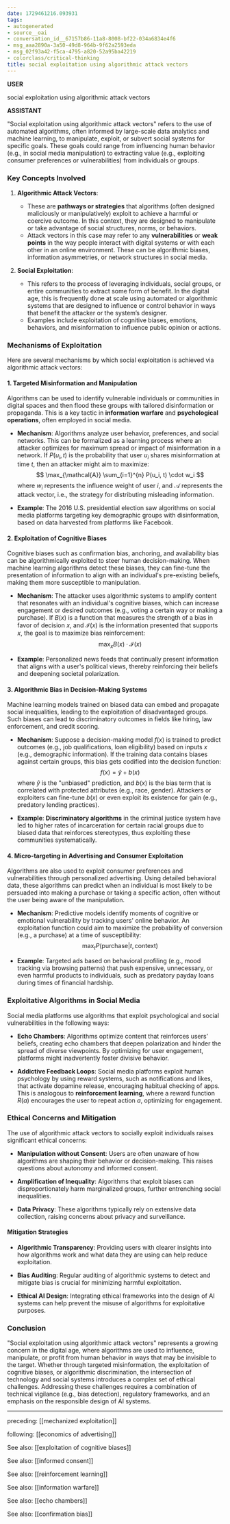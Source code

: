 ```yaml
---
date: 1729461216.093931
tags:
- autogenerated
- source__oai
- conversation_id__67157b86-11a8-8008-bf22-034a6834e4f6
- msg_aaa2890a-3a50-49d8-964b-9f62a2593eda
- msg_02f93a42-f5ca-4795-a820-52a95ba42219
- colorclass/critical-thinking
title: social exploitation using algorithmic attack vectors
---
```


**USER**

social exploitation using algorithmic attack vectors


**ASSISTANT**

"Social exploitation using algorithmic attack vectors" refers to the use of automated algorithms, often informed by large-scale data analytics and machine learning, to manipulate, exploit, or subvert social systems for specific goals. These goals could range from influencing human behavior (e.g., in social media manipulation) to extracting value (e.g., exploiting consumer preferences or vulnerabilities) from individuals or groups.

### Key Concepts Involved

1. **Algorithmic Attack Vectors**:
   - These are **pathways or strategies** that algorithms (often designed maliciously or manipulatively) exploit to achieve a harmful or coercive outcome. In this context, they are designed to manipulate or take advantage of social structures, norms, or behaviors.
   - Attack vectors in this case may refer to any **vulnerabilities** or **weak points** in the way people interact with digital systems or with each other in an online environment. These can be algorithmic biases, information asymmetries, or network structures in social media.

2. **Social Exploitation**:
   - This refers to the process of leveraging individuals, social groups, or entire communities to extract some form of benefit. In the digital age, this is frequently done at scale using automated or algorithmic systems that are designed to influence or control behavior in ways that benefit the attacker or the system’s designer.
   - Examples include exploitation of cognitive biases, emotions, behaviors, and misinformation to influence public opinion or actions.

### Mechanisms of Exploitation

Here are several mechanisms by which social exploitation is achieved via algorithmic attack vectors:

#### 1. **Targeted Misinformation and Manipulation**
   Algorithms can be used to identify vulnerable individuals or communities in digital spaces and then flood these groups with tailored disinformation or propaganda. This is a key tactic in **information warfare** and **psychological operations**, often employed in social media.

   - **Mechanism**: Algorithms analyze user behavior, preferences, and social networks. This can be formalized as a learning process where an attacker optimizes for maximum spread or impact of misinformation in a network. If $P(u_i, t)$ is the probability that user $u_i$ shares misinformation at time $t$, then an attacker might aim to maximize:
     $$ \max_{\mathcal{A}} \sum_{i=1}^{n} P(u_i, t) \cdot w_i $$
     where $w_i$ represents the influence weight of user $i$, and $\mathcal{A}$ represents the attack vector, i.e., the strategy for distributing misleading information.
  
   - **Example**: The 2016 U.S. presidential election saw algorithms on social media platforms targeting key demographic groups with disinformation, based on data harvested from platforms like Facebook.

#### 2. **Exploitation of Cognitive Biases**
   Cognitive biases such as confirmation bias, anchoring, and availability bias can be algorithmically exploited to steer human decision-making. When machine learning algorithms detect these biases, they can fine-tune the presentation of information to align with an individual's pre-existing beliefs, making them more susceptible to manipulation.

   - **Mechanism**: The attacker uses algorithmic systems to amplify content that resonates with an individual's cognitive biases, which can increase engagement or desired outcomes (e.g., voting a certain way or making a purchase). If $B(x)$ is a function that measures the strength of a bias in favor of decision $x$, and $\mathcal{I}(x)$ is the information presented that supports $x$, the goal is to maximize bias reinforcement:
     $$ \max_x B(x) \cdot \mathcal{I}(x) $$
  
   - **Example**: Personalized news feeds that continually present information that aligns with a user's political views, thereby reinforcing their beliefs and deepening societal polarization.

#### 3. **Algorithmic Bias in Decision-Making Systems**
   Machine learning models trained on biased data can embed and propagate social inequalities, leading to the exploitation of disadvantaged groups. Such biases can lead to discriminatory outcomes in fields like hiring, law enforcement, and credit scoring.

   - **Mechanism**: Suppose a decision-making model $f(x)$ is trained to predict outcomes (e.g., job qualifications, loan eligibility) based on inputs $x$ (e.g., demographic information). If the training data contains biases against certain groups, this bias gets codified into the decision function:
     $$ f(x) = \hat{y} + b(x) $$
     where $\hat{y}$ is the "unbiased" prediction, and $b(x)$ is the bias term that is correlated with protected attributes (e.g., race, gender). Attackers or exploiters can fine-tune $b(x)$ or even exploit its existence for gain (e.g., predatory lending practices).

   - **Example**: **Discriminatory algorithms** in the criminal justice system have led to higher rates of incarceration for certain racial groups due to biased data that reinforces stereotypes, thus exploiting these communities systematically.

#### 4. **Micro-targeting in Advertising and Consumer Exploitation**
   Algorithms are also used to exploit consumer preferences and vulnerabilities through personalized advertising. Using detailed behavioral data, these algorithms can predict when an individual is most likely to be persuaded into making a purchase or taking a specific action, often without the user being aware of the manipulation.

   - **Mechanism**: Predictive models identify moments of cognitive or emotional vulnerability by tracking users' online behavior. An exploitation function could aim to maximize the probability of conversion (e.g., a purchase) at a time of susceptibility:
     $$ \max_t P(\text{purchase} | t, \text{context}) $$
  
   - **Example**: Targeted ads based on behavioral profiling (e.g., mood tracking via browsing patterns) that push expensive, unnecessary, or even harmful products to individuals, such as predatory payday loans during times of financial hardship.

### Exploitative Algorithms in Social Media

Social media platforms use algorithms that exploit psychological and social vulnerabilities in the following ways:

- **Echo Chambers**: Algorithms optimize content that reinforces users’ beliefs, creating echo chambers that deepen polarization and hinder the spread of diverse viewpoints. By optimizing for user engagement, platforms might inadvertently foster divisive behavior.
  
- **Addictive Feedback Loops**: Social media platforms exploit human psychology by using reward systems, such as notifications and likes, that activate dopamine release, encouraging habitual checking of apps. This is analogous to **reinforcement learning**, where a reward function $R(a)$ encourages the user to repeat action $a$, optimizing for engagement.

### Ethical Concerns and Mitigation

The use of algorithmic attack vectors to socially exploit individuals raises significant ethical concerns:

- **Manipulation without Consent**: Users are often unaware of how algorithms are shaping their behavior or decision-making. This raises questions about autonomy and informed consent.
  
- **Amplification of Inequality**: Algorithms that exploit biases can disproportionately harm marginalized groups, further entrenching social inequalities.
  
- **Data Privacy**: These algorithms typically rely on extensive data collection, raising concerns about privacy and surveillance.

#### Mitigation Strategies
- **Algorithmic Transparency**: Providing users with clearer insights into how algorithms work and what data they are using can help reduce exploitation.
  
- **Bias Auditing**: Regular auditing of algorithmic systems to detect and mitigate bias is crucial for minimizing harmful exploitation.

- **Ethical AI Design**: Integrating ethical frameworks into the design of AI systems can help prevent the misuse of algorithms for exploitative purposes.

### Conclusion
"Social exploitation using algorithmic attack vectors" represents a growing concern in the digital age, where algorithms are used to influence, manipulate, or profit from human behavior in ways that may be invisible to the target. Whether through targeted misinformation, the exploitation of cognitive biases, or algorithmic discrimination, the intersection of technology and social systems introduces a complex set of ethical challenges. Addressing these challenges requires a combination of technical vigilance (e.g., bias detection), regulatory frameworks, and an emphasis on the responsible design of AI systems.


---

preceding: [[mechanized exploitation]]  


following: [[economics of advertising]]

See also: [[exploitation of cognitive biases]]


See also: [[informed consent]]


See also: [[reinforcement learning]]


See also: [[information warfare]]


See also: [[echo chambers]]


See also: [[confirmation bias]]